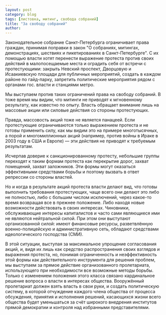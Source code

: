 ```yaml
---
layout: post
category: blog
tags: [листовка, митинг, свобода собраний]
title: "За свободу собраний"
author: 
---
```


Законодательное собрание Санкт-Петербурга ограничивает права граждан, принимая поправки в закон "О собраниях, митингах, демонстрациях, шествиях и пикетированиях в Санкт-Петербурге". С их помощью власти хотят перенести выражение протеста против своих действий в малопосещаемые места и оградить себя от встречи с протестующими: закрыть Невский проспект, Дворцовую и Исаакиевскую площади для публичных мероприятий, создать в каждом районе по гайд-парку, запретить политические мероприятия рядом с органами гос. власти и станциями метро.

Мы выступаем против таких ограничений права на свободу собраний. В тоже время мы видим, что митинги не приводят к мгновенному результату, как известно по опыту. Власть обращает внимание лишь на массовые акции или силовые действия со стороны протестующих.

Правда, массовость акций тоже не является панацеей. Если протестующие ограничиваются только выражением протеста и не готовы применить силу, как мы видим это на примере многотысячных, а порой и многомиллионных акций (например, против войны в Ираке в 2003 году в США и Европе) — эти действия не приводят к требуемым результатам.

Исчерпав доверие к санкционированному протесту, небольшие группы переходят к таким формам протеста как перекрытие дорог, захват помещений, захват заложников. Эти формы могут оказаться эффективными средствами борьбы и поэтому вызвать в ответ репрессии со стороны властей.

Но и когда в результате акций протеста власти делают вид, что готовы выполнить требования протестующих, чаще всего они делают это либо не полностью, либо с большим числом исключений, через какое-то время возвращая все в прежнее положение. Либо находя новые возможности действовать в своих интересах. Чиновники, обслуживающие интересы капиталистов и часто сами являющиеся ими не являются нейтральной силой. При этом они выступают организованной силой: имеют финансовые ресурсы, разветвлённую военно-полицейскую и административную сеть, обладают средствами идеологического господства (СМИ).

В этой ситуации, выступая за максимальное упрощение согласования акций, и, видя их лишь как средство распространения своих взглядов и выражения протеста, но, понимая ограниченность и неэффективность этой формы как действительного инструмента для решения проблем, мы выступаем за прямое действие организованного пролетариата, использующего при необходимости все возможные методы борьбы. Только с изменением положения этого класса связано кардинальное решение вопроса о власти в интересах общества. Вооружённый пролетариат должен взять власть в свои руки, и создать политическую систему, в которой отчуждение каждого члена общества от процесса обсуждения, принятия и исполнения решений, касающихся жизни всего общества будет уменьшаться за счёт широкого внедрения институтов прямой демократии и контроля над избранными представителями.